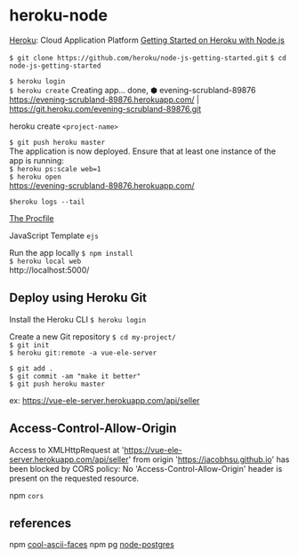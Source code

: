 # heroku-node

[Heroku](https://www.heroku.com/): Cloud Application Platform
[Getting Started on Heroku with Node.js](https://devcenter.heroku.com/articles/getting-started-with-nodejs)

`$ git clone https://github.com/heroku/node-js-getting-started.git`
`$ cd node-js-getting-started`

`$ heroku login`  
`$ heroku create`
Creating app... done, ⬢ evening-scrubland-89876
https://evening-scrubland-89876.herokuapp.com/ | https://git.heroku.com/evening-scrubland-89876.git

heroku create `<project-name>`  

`$ git push heroku master`  
The application is now deployed. Ensure that at least one instance of the app is running:  
`$ heroku ps:scale web=1`  
`$ heroku open`  
https://evening-scrubland-89876.herokuapp.com/

`$heroku logs --tail`

[The Procfile](https://devcenter.heroku.com/articles/procfile)

JavaScript Template `ejs`

Run the app locally
`$ npm install`  
`$ heroku local web`  
http://localhost:5000/

## Deploy using Heroku Git

Install the Heroku CLI
`$ heroku login`

Create a new Git repository
`$ cd my-project/`  
`$ git init`  
`$ heroku git:remote -a vue-ele-server` 

`$ git add .`  
`$ git commit -am "make it better"`  
`$ git push heroku master`  

ex: https://vue-ele-server.herokuapp.com/api/seller

## Access-Control-Allow-Origin

Access to XMLHttpRequest at 'https://vue-ele-server.herokuapp.com/api/seller' from origin 'https://jacobhsu.github.io' has been blocked by CORS policy: No 'Access-Control-Allow-Origin' header is present on the requested resource.  

npm `cors`  

## references

npm [cool-ascii-faces](https://www.npmjs.com/package/cool-ascii-faces)
npm pg [node-postgres](https://www.npmjs.com/package/pg)
